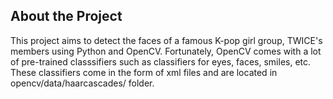 ## About the Project
This project aims to detect the faces of a famous K-pop girl group, TWICE's members using Python and OpenCV. 
Fortunately, OpenCV comes with a lot of pre-trained classsifiers such as classifiers for eyes, faces, smiles, etc. 
These classifiers come in the form of xml files and are located in opencv/data/haarcascades/ folder. 
